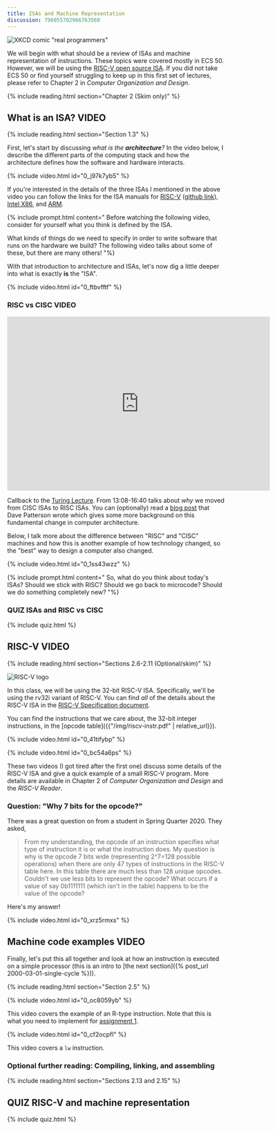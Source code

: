 ```yaml
---
title: ISAs and Machine Representation
discussion: 796055702966763560
---
```


![XKCD comic "real programmers"](https://imgs.xkcd.com/comics/real_programmers.png)

We will begin with what should be a review of ISAs and machine representation of instructions.
These topics were covered mostly in ECS 50.
However, we will be using the [RISC-V open source ISA](https://riscv.org/).
If you did not take ECS 50 or find yourself struggling to keep up in this first set of lectures, please refer to Chapter 2 in *Computer Organization and Design*.

{% include reading.html section="Chapter 2 (Skim only)" %}

## What is an ISA? **VIDEO**

{% include reading.html section="Section 1.3" %}

First, let's start by discussing *what is the **architecture**?*
In the video below, I describe the different parts of the computing stack and how the architecture defines how the software and hardware interacts.

{% include video.html id="0_j97k7yb5" %}

If you're interested in the details of the three ISAs I mentioned in the above video you can follow the links for the ISA manuals for [RISC-V](https://github.com/riscv/riscv-isa-manual/releases/download/Ratified-IMAFDQC/riscv-spec-20191213.pdf) ([github link](https://github.com/riscv/riscv-isa-manual)), [Intel X86](https://software.intel.com/content/www/us/en/develop/articles/intel-sdm.html), and [ARM](https://developer.arm.com/documentation/ddi0487/latest).

{% include prompt.html content="
Before watching the following video, consider for yourself what you think is defined by the ISA.

What kinds of things do we need to specify in order to write software that runs on the hardware we build? The following video talks about some of these, but there are many others!
"%}

With that introduction to architecture and ISAs, let's now dig a little deeper into what is exactly **is** the "ISA".

{% include video.html id="0_ftbvfftf" %}

### RISC vs CISC **VIDEO**

<iframe width="608" height="402" src="https://www.youtube.com/embed/3LVeEjsn8Ts?start=788&end=1000" frameborder="0" allow="accelerometer; autoplay; encrypted-media; gyroscope; picture-in-picture" allowfullscreen></iframe>

Callback to the [Turing Lecture](https://www.youtube.com/watch?v=3LVeEjsn8Ts).
From 13:08-16:40 talks about *why* we moved from CISC ISAs to RISC ISAs.
You can (optionally) read a [blog post](https://www.sigarch.org/riscy-history/) that Dave Patterson wrote which gives some more background on this fundamental change in computer architecture.

Below, I talk more about the difference between "RISC" and "CISC" machines and  how this is another example of how technology changed, so the "best" way to design a computer also changed.

{% include video.html id="0_1ss43wzz" %}

{% include prompt.html content="
So, what do you think about today's ISAs?
Should we stick with RISC?
Should we go back to microcode?
Should we do something completely new?
"%}

### **QUIZ** ISAs and RISC vs CISC

{% include quiz.html %}

## RISC-V **VIDEO**

{% include reading.html section="Sections 2.6-2.11 (Optional/skim)" %}

![RISC-V logo](https://content.riscv.org/wp-content/uploads/2018/09/riscv-logo.png)

In this class, we will be using the 32-bit RISC-V ISA.
Specifically, we'll be using the rv32i variant of RISC-V.
You can find *all* of the details about the RISC-V ISA in the [RISC-V Specification document](https://riscv.org/specifications/isa-spec-pdf/).

You can find the instructions that we care about, the 32-bit integer instructions, in the [opcode table]({{"/img/riscv-instr.pdf" | relative_url}}).

{% include video.html id="0_41tifybp" %}

{% include video.html id="0_bc54a6ps" %}

These two videos (I got tired after the first one) discuss some details of the RISC-V ISA and give a quick example of a small RISC-V program.
More details are available in Chapter 2 of *Computer Organization and Design* and the *RISC-V Reader*.

### Question: "Why 7 bits for the opcode?"

There was a great question on from a student in Spring Quarter 2020. They asked,

> From my understanding, the opcode of an instruction specifies what type of instruction it is or what the instruction does.
> My question is why is the opcode 7 bits wide (representing 2^7=128 possible operations) when there are only 47 types of instructions in the RISC-V table here.
> In this table there are much less than 128 unique opcodes.
> Couldn't we use less bits to represent the opcode?
> What occurs if a value of say 0b1111111 (which isn't in the table) happens to be the value of the opcode?

Here's my answer!

{% include video.html id="0_xrz5rmxs" %}

## Machine code examples **VIDEO**

Finally, let's put this all together and look at how an instruction is executed on a simple processor (this is an intro to [the next section]({% post_url 2000-03-01-single-cycle %})).

{% include reading.html section="Section 2.5" %}

{% include video.html id="0_oc8059yb" %}

This video covers the example of an R-type instruction.
Note that this is what you need to implement for [assignment 1](https://jlpteaching.github.io/dinocpu-wq21/assignments/assignment-1.html).

{% include video.html id="0_cf2ocpfl" %}

This video covers a `lw` instruction.

### Optional further reading: Compiling, linking, and assembling

{% include reading.html section="Sections 2.13 and 2.15" %}

## **QUIZ** RISC-V and machine representation

{% include quiz.html %}
